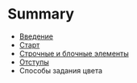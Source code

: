 # Summary

* [Введение](README.md)
* [Старт](01_start.md)
* [Строчные и блочные элементы](02_inline_and_block_elements.md)
* [Отступы](03_margin_and_paddings.md)
* Способы задания цвета

